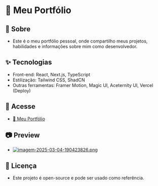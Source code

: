 # 📌 Meu Portfólio 

## 🚀 Sobre
- Este é o meu portfólio pessoal, onde compartilho meus projetos, habilidades e informações sobre mim como desenvolvedor.

## ✨ Tecnologias
- Front-end: React, Next.js, TypeScript
- Estilização: Tailwind CSS, ShadCN
- Outras ferramentas: Framer Motion, Magic UI, Aceternity UI, Vercel (Deploy)

## 🔗 Acesse
-  [🔗 Meu Portfólio](https://carlosedujs.vercel.app)

## 📷 Preview
- [![imagem-2025-03-04-190423826.png](https://i.postimg.cc/qMV473dS/imagem-2025-03-04-190423826.png)](https://postimg.cc/7bVpsbhn)

## 📜 Licença
- Este projeto é open-source e pode ser usado como referência.